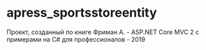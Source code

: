 # apress_sportsstoreentity

Проект, созданный по книге Фриман А. - ASP.NET Core MVC 2 с примерами на C# для профессионалов - 2019
